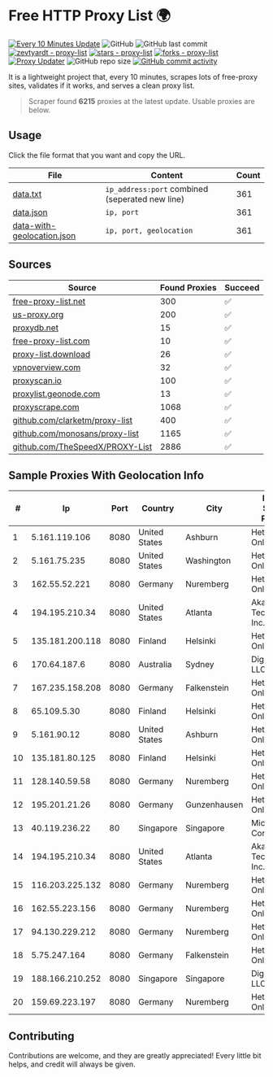 
# Free HTTP Proxy List 🌍

[![Every 10 Minutes Update](https://github.com/mertguvencli/http-proxy-list/actions/workflows/main.yml/badge.svg?branch=main)](https://github.com/mertguvencli/http-proxy-list/actions/workflows/main.yml)
![GitHub](https://img.shields.io/github/license/mertguvencli/http-proxy-list)
![GitHub last commit](https://img.shields.io/github/last-commit/mertguvencli/http-proxy-list)
[![zevtyardt - proxy-list](https://img.shields.io/static/v1?label=zevtyardt&message=proxy-list&color=blue&logo=github)](https://github.com/zevtyardt/proxy-list "Go to GitHub repo")
[![stars - proxy-list](https://img.shields.io/github/stars/zevtyardt/proxy-list?style=social)](https://github.com/zevtyardt/proxy-list)
[![forks - proxy-list](https://img.shields.io/github/forks/zevtyardt/proxy-list?style=social)](https://github.com/zevtyardt/proxy-list)
[![Proxy Updater](https://github.com/zevtyardt/proxy-list/workflows/Proxy%20Updater/badge.svg)](https://github.com/zevtyardt/proxy-list/actions?query=workflow:"Proxy+Updater")
![GitHub repo size](https://img.shields.io/github/repo-size/zevtyardt/proxy-list)
[![GitHub commit activity](https://img.shields.io/github/commit-activity/m/zevtyardt/proxy-list?logo=commits)](https://github.com/zevtyardt/proxy-list/commits/main)

It is a lightweight project that, every 10 minutes, scrapes lots of free-proxy sites, validates if it works, and serves a clean proxy list.

> Scraper found **6215** proxies at the latest update. Usable proxies are below.

## Usage

Click the file format that you want and copy the URL.

|File|Content|Count|
|----|-------|-----|
|[data.txt](https://raw.githubusercontent.com/mertguvencli/http-proxy-list/main/proxy-list/data.txt)|`ip_address:port` combined (seperated new line)|361|
|[data.json](https://raw.githubusercontent.com/mertguvencli/http-proxy-list/main/proxy-list/data.json)|`ip, port`|361|
|[data-with-geolocation.json](https://raw.githubusercontent.com/mertguvencli/http-proxy-list/main/proxy-list/data-with-geolocation.json)|`ip, port, geolocation`|361|

## Sources

|Source|Found Proxies|Succeed|
|------|-------------|-------|
|[free-proxy-list.net](https://free-proxy-list.net)|300|✅|
|[us-proxy.org](https://www.us-proxy.org)|200|✅|
|[proxydb.net](http://proxydb.net)|15|✅|
|[free-proxy-list.com](https://free-proxy-list.com/?page=&port=&type%5B%5D=http&type%5B%5D=https&up_time=0&search=Search)|10|✅|
|[proxy-list.download](https://www.proxy-list.download/HTTP)|26|✅|
|[vpnoverview.com](https://vpnoverview.com/privacy/anonymous-browsing/free-proxy-servers)|32|✅|
|[proxyscan.io](https://www.proxyscan.io)|100|✅|
|[proxylist.geonode.com](https://proxylist.geonode.com/api/proxy-list?limit=300&page=1&sort_by=lastChecked&sort_type=desc&protocols=http,https)|13|✅|
|[proxyscrape.com](https://api.proxyscrape.com/v2/?request=displayproxies&protocol=http&timeout=10000&country=all&ssl=all&anonymity=all)|1068|✅|
|[github.com/clarketm/proxy-list](https://raw.githubusercontent.com/clarketm/proxy-list/master/proxy-list-raw.txt)|400|✅|
|[github.com/monosans/proxy-list](https://raw.githubusercontent.com/monosans/proxy-list/main/proxies/http.txt)|1165|✅|
|[github.com/TheSpeedX/PROXY-List](https://raw.githubusercontent.com/TheSpeedX/PROXY-List/master/http.txt)|2886|✅|


## Sample Proxies With Geolocation Info

|#|Ip|Port|Country|City|Internet Service Provider|
|-|--|----|-------|----|-------------------------|
|1|5.161.119.106|8080|United States|Ashburn|Hetzner Online GmbH|
|2|5.161.75.235|8080|United States|Washington|Hetzner Online GmbH|
|3|162.55.52.221|8080|Germany|Nuremberg|Hetzner Online GmbH|
|4|194.195.210.34|8080|United States|Atlanta|Akamai Technologies, Inc.|
|5|135.181.200.118|8080|Finland|Helsinki|Hetzner Online GmbH|
|6|170.64.187.6|8080|Australia|Sydney|DigitalOcean, LLC|
|7|167.235.158.208|8080|Germany|Falkenstein|Hetzner Online GmbH|
|8|65.109.5.30|8080|Finland|Helsinki|Hetzner Online GmbH|
|9|5.161.90.12|8080|United States|Ashburn|Hetzner Online GmbH|
|10|135.181.80.125|8080|Finland|Helsinki|Hetzner Online GmbH|
|11|128.140.59.58|8080|Germany|Nuremberg|Hetzner Online GmbH|
|12|195.201.21.26|8080|Germany|Gunzenhausen|Hetzner Online GmbH|
|13|40.119.236.22|80|Singapore|Singapore|Microsoft Corporation|
|14|194.195.210.34|8080|United States|Atlanta|Akamai Technologies, Inc.|
|15|116.203.225.132|8080|Germany|Nuremberg|Hetzner Online GmbH|
|16|162.55.223.156|8080|Germany|Nuremberg|Hetzner Online GmbH|
|17|94.130.229.212|8080|Germany|Nuremberg|Hetzner Online GmbH|
|18|5.75.247.164|8080|Germany|Falkenstein|Hetzner Online GmbH|
|19|188.166.210.252|8080|Singapore|Singapore|DigitalOcean, LLC|
|20|159.69.223.197|8080|Germany|Nuremberg|Hetzner Online GmbH|



## Contributing

Contributions are welcome, and they are greatly appreciated! Every
little bit helps, and credit will always be given.

